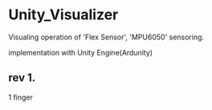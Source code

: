 # Unity_Visualizer

Visualing operation of 'Flex Sensor', 'MPU6050' sensoring.

implementation with Unity Engine(Ardunity)

## rev 1.
1 finger
